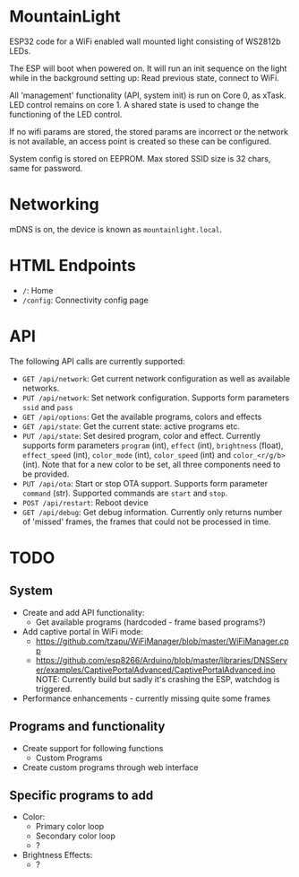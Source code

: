 # MountainLight

ESP32 code for a WiFi enabled wall mounted light consisting of WS2812b LEDs.

The ESP will boot when powered on. It will run an init sequence on the light
while in the background setting up: Read previous state, connect to WiFi.

All 'management' functionality (API, system init) is run on Core 0, as xTask.
LED control remains on core 1. A shared state is used to change the functioning
of the LED control.

If no wifi params are stored, the stored params are incorrect or the network is
not available, an access point is created so these can be configured.

System config is stored on EEPROM. Max stored SSID size is 32 chars, same for
password.

# Networking

mDNS is on, the device is known as `mountainlight.local`. 

# HTML Endpoints

- `/`: Home
- `/config`: Connectivity config page

# API

The following API calls are currently supported:

- `GET /api/network`: Get current network configuration as well as
                      available networks.
- `PUT /api/network`: Set network configuration. Supports form parameters
                      `ssid` and `pass`
- `GET /api/options`: Get the available programs, colors and effects
- `GET /api/state`: Get the current state: active programs etc.
- `PUT /api/state`: Set desired program, color and effect. Currently
                    supports form parameters `program` (int), `effect`
                    (int), `brightness` (float), `effect_speed` (int),
                    `color_mode` (int), `color_speed` (int) and `color_<r/g/b>`
                    (int). Note that for a new color to be set, all three
                    components need to be provided.
- `PUT /api/ota`: Start or stop OTA support. Supports form parameter
                  `command` (str). Supported commands are `start` and
                  `stop`.
- `POST /api/restart`: Reboot device
- `GET /api/debug`: Get debug information. Currently only returns
                    number of 'missed' frames, the frames that could not
                    be processed in time.

# TODO

## System
- Create and add API functionality:
  - Get available programs (hardcoded - frame based programs?)
- Add captive portal in WiFi mode:
    - https://github.com/tzapu/WiFiManager/blob/master/WiFiManager.cpp
    - https://github.com/esp8266/Arduino/blob/master/libraries/DNSServer/examples/CaptivePortalAdvanced/CaptivePortalAdvanced.ino
    NOTE: Currently build but sadly it's crashing the ESP, watchdog is triggered.
- Performance enhancements - currently missing quite some frames

## Programs and functionality

- Create support for following functions
    - Custom Programs
- Create custom programs through web interface

## Specific programs to add

- Color:
  - Primary color loop
  - Secondary color loop
  - ?
- Brightness Effects:
  - ?
